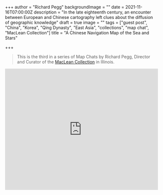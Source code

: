 +++
author = "Richard Pegg"
backgroundImage = ""
date = 2021-11-16T07:00:00Z
description = "In the late eighteenth century, an encounter between European and Chinese cartography left clues about the diffusion of geographic knowledge"
draft = true
image = ""
tags = ["guest post", "China", "Korea", "Qing Dynasty", "East Asia", "collections", "map chat", "MacLean Collection"]
title = "A Chinese Navigation Map of the Sea and Stars"

+++
> This is the third in a series of Map Chats by Richard Pegg, Director and Curator of the [MacLean Collection](https://www.macleancollection.com) in Illinois.

<iframe width="100%" height="400" src="https://www.youtube.com/embed/rn6-mctB4Os" title="YouTube video player" frameborder="0" allow="accelerometer; autoplay; clipboard-write; encrypted-media; gyroscope; picture-in-picture" allowfullscreen></iframe>